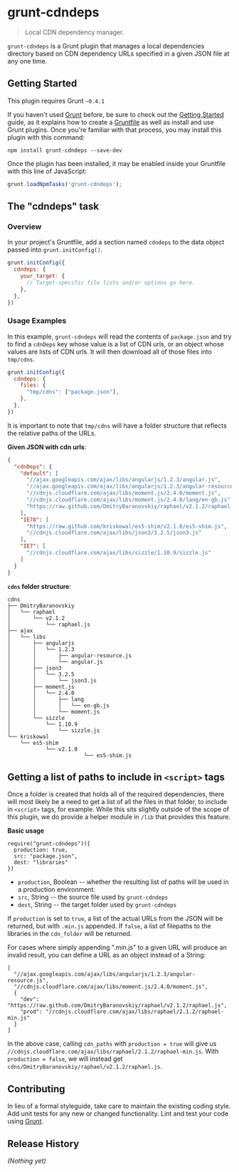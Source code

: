 # grunt-cdndeps

> Local CDN dependency manager.

`grunt-cdndeps` is a Grunt plugin that manages a local dependencies directory based on CDN dependency URLs specified in a given JSON file at any one time.

## Getting Started
This plugin requires Grunt `~0.4.1`

If you haven't used [Grunt](http://gruntjs.com/) before, be sure to check out the [Getting Started](http://gruntjs.com/getting-started) guide, as it explains how to create a [Gruntfile](http://gruntjs.com/sample-gruntfile) as well as install and use Grunt plugins. Once you're familiar with that process, you may install this plugin with this command:

```shell
npm install grunt-cdndeps --save-dev
```

Once the plugin has been installed, it may be enabled inside your Gruntfile with this line of JavaScript:

```js
grunt.loadNpmTasks('grunt-cdndeps');
```

## The "cdndeps" task

### Overview
In your project's Gruntfile, add a section named `cdndeps` to the data object passed into `grunt.initConfig()`.

```js
grunt.initConfig({
  cdndeps: {
    your_target: {
      // Target-specific file lists and/or options go here.
    },
  },
})
```

### Usage Examples

In this example, `grunt-cdndeps` will read the contents of `package.json` and try to find a `cdnDeps` key whose value is a list of CDN urls, or an object whose values are lists of CDN urls. It will then download all of those files into `tmp/cdns`.

```js
grunt.initConfig({
  cdndeps: {
    files: {
      "tmp/cdns": ["package.json"],
    },
  },
})

```

It is important to note that `tmp/cdns` will have a folder structure that reflects the relative paths of the URLs.

**Given JSON with cdn urls**:

```json
{
  "cdnDeps": {
    "default": [
      "//ajax.googleapis.com/ajax/libs/angularjs/1.2.3/angular.js",
      "//ajax.googleapis.com/ajax/libs/angularjs/1.2.3/angular-resource.js",
      "//cdnjs.cloudflare.com/ajax/libs/moment.js/2.4.0/moment.js",
      "//cdnjs.cloudflare.com/ajax/libs/moment.js/2.4.0/lang/en-gb.js",
      "https://raw.github.com/DmitryBaranovskiy/raphael/v2.1.2/raphael.js"
    ],
    "IE78": [
      "https://raw.github.com/kriskowal/es5-shim/v2.1.0/es5-shim.js",
      "//cdnjs.cloudflare.com/ajax/libs/json3/3.2.5/json3.js"
    ],
    "IE7": [
      "//cdnjs.cloudflare.com/ajax/libs/sizzle/1.10.9/sizzle.js"
    ]
  }
}

```

**`cdns` folder structure**:

```
cdns
├── DmitryBaranovskiy
│   └── raphael
│       └── v2.1.2
│           └── raphael.js
├── ajax
│   └── libs
│       ├── angularjs
│       │   └── 1.2.3
│       │       ├── angular-resource.js
│       │       └── angular.js
│       ├── json3
│       │   └── 3.2.5
│       │       └── json3.js
│       ├── moment.js
│       │   └── 2.4.0
│       │       ├── lang
│       │       │   └── en-gb.js
│       │       └── moment.js
│       └── sizzle
│           └── 1.10.9
│               └── sizzle.js
└── kriskowal
    └── es5-shim
            └── v2.1.0
                        └── es5-shim.js
```

## Getting a list of paths to include in `<script>` tags

Once a folder is created that holds all of the required dependencies, there will most likely be a need to get a list of all the files in that folder, to include in `<script>` tags, for example. While this sits slightly outside of the scope of this plugin, we do provide a helper module in `/lib` that provides this feature.

**Basic usage**

```
require("grunt-cdndeps")({
  production: true,
  src: "package.json",
  dest: "libraries"
})
```

- `production`, Boolean -- whether the resulting list of paths will be used in a production environment.
- `src`, String -- the source file used by `grunt-cdndeps`
- `dest`, String -- the target folder used by `grunt-cdndeps`

If `production` is set to `true`, a list of the actual URLs from the JSON will be returned, but with `.min.js` appended. If `false`, a list of filepaths to the libraries in the `cdn_folder` will be returned.

For cases where simply appending ".min.js" to a given URL will produce an invalid result, you can define a URL as an object instead of a String:

```
[
  "//ajax.googleapis.com/ajax/libs/angularjs/1.2.3/angular-resource.js",
  "//cdnjs.cloudflare.com/ajax/libs/moment.js/2.4.0/moment.js",
  {
    "dev": "https://raw.github.com/DmitryBaranovskiy/raphael/v2.1.2/raphael.js",
    "prod": "//cdnjs.cloudflare.com/ajax/libs/raphael/2.1.2/raphael-min.js"
  }
]
```

In the above case, calling `cdn_paths` with `production = true` will give us `//cdnjs.cloudflare.com/ajax/libs/raphael/2.1.2/raphael-min.js`. With `production = false`, we will instead get `cdns/DmitryBaranovskiy/raphael/v2.1.2/raphael.js`.

## Contributing
In lieu of a formal styleguide, take care to maintain the existing coding style. Add unit tests for any new or changed functionality. Lint and test your code using [Grunt](http://gruntjs.com/).

## Release History
_(Nothing yet)_

